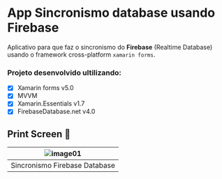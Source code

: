 # App Sincronismo database usando Firebase
 Aplicativo para que faz o sincronismo do <b>Firebase</b> (Realtime Database) usando o framework cross-platform `xamarin forms`.
 
  ### Projeto desenvolvido ultilizando:
  - [x] Xamarin forms v5.0
  - [x] MVVM
  - [x] Xamarin.Essentials v1.7
  - [x] FirebaseDatabase.net v4.0
  
 ## Print Screen :foggy:
 
| ![image01](imagens/syncFirebase.gif) |
|:---:|
| Sincronismo Firebase Database |


